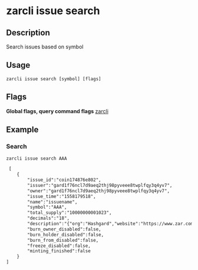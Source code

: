 # zarcli issue search

## Description
Search issues based on symbol

## Usage
```shell
zarcli issue search [symbol] [flags]
```
## Flags

**Global flags, query command flags** [zarcli](../README.md)

## Example

### Search
```shell
zarcli issue search AAA
```
```txt
 [
    {
        "issue_id":"coin174876e802",
        "issuer":"gard1f76ncl7d9aeq2thj98pyveee8twplfqy3q4yv7",
        "owner":"gard1f76ncl7d9aeq2thj98pyveee8twplfqy3q4yv7",
        "issue_time":"1558179518",
        "name":"issuename",
        "symbol":"AAA",
        "total_supply":"10000000001023",
        "decimals":"18",
        "description":"{"org":"Hashgard","website":"https://www.zar.com","logo":"https://cdn.zar.com/static/logo.2d949f3d.png","intro":"This is a description of the project"}",
        "burn_owner_disabled":false,
        "burn_holder_disabled":false,
        "burn_from_disabled":false,
        "freeze_disabled":false,
        "minting_finished":false
    }
]

```

